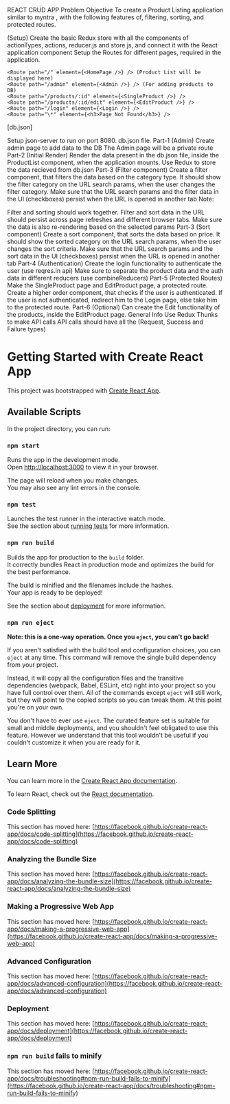 REACT CRUD APP
Problem Objective
To create a Product Listing application similar to myntra , with the following features of, filtering, sorting, and protected routes.

(Setup)
Create the basic Redux store with all the components of actionTypes, actions, reducer.js and store.js, and connect it with the React application component
Setup the Routes for different pages, required in the application.

```
<Route path="/" element={<HomePage />} /> (Product List will be displayed here)
<Route path="/admin" element={<Admin />} /> (For adding products to DB)
<Route path="/products/:id" element={<SingleProduct />} />
<Route path="/products/:id/edit" element={<EditProduct />} />
<Route path="/login" element={<Login />} />
<Route path="\*" element={<h3>Page Not Found</h3>} />
```

[db.json]

Setup json-server to run on port 8080. db.json file.
Part-1 (Admin)
Create admin page to add data to the DB
The Admin page will be a private route
Part-2 (Initial Render)
Render the data present in the db.json file, inside the ProductList component, when the application mounts.
Use Redux to store the data recieved from db.json
Part-3 (Filter component)
Create a filter component, that filters the data based on the category type.
It should show the filter category on the URL search params, when the user changes the filter category.
Make sure that the URL search params and the filter data in the UI (checkboxes) persist when the URL is opened in another tab
Note:

Filter and sorting should work together.
Filter and sort data in the URL should persist across page refreshes and different browser tabs.
Make sure the data is also re-rendering based on the selected params
Part-3 (Sort component)
Create a sort component, that sorts the data based on price.
It should show the sorted category on the URL search params, when the user changes the sort criteria.
Make sure that the URL search params and the sort data in the UI (checkboxes) persist when the URL is opened in another tab
Part-4 (Authentication)
Create the login functionality to authenticate the user (use reqres.in api)
Make sure to separate the product data and the auth data in different reducers (use combineReducers)
Part-5 (Protected Routes)
Make the SingleProduct page and EditProduct page, a protected route.
Create a higher order component, that checks if the user is authenticated.
If the user is not authenticated, redirect him to the Login page, else take him to the protected route.
Part-6 (Optional)
Can create the Edit functionality of the products, inside the EditProduct page.
General Info
Use Redux Thunks to make API calls
API calls should have all the (Request, Success and Failure types)

# Getting Started with Create React App

This project was bootstrapped with [Create React App](https://github.com/facebook/create-react-app).

## Available Scripts

In the project directory, you can run:

### `npm start`

Runs the app in the development mode.\
Open [http://localhost:3000](http://localhost:3000) to view it in your browser.

The page will reload when you make changes.\
You may also see any lint errors in the console.

### `npm test`

Launches the test runner in the interactive watch mode.\
See the section about [running tests](https://facebook.github.io/create-react-app/docs/running-tests) for more information.

### `npm run build`

Builds the app for production to the `build` folder.\
It correctly bundles React in production mode and optimizes the build for the best performance.

The build is minified and the filenames include the hashes.\
Your app is ready to be deployed!

See the section about [deployment](https://facebook.github.io/create-react-app/docs/deployment) for more information.

### `npm run eject`

**Note: this is a one-way operation. Once you `eject`, you can't go back!**

If you aren't satisfied with the build tool and configuration choices, you can `eject` at any time. This command will remove the single build dependency from your project.

Instead, it will copy all the configuration files and the transitive dependencies (webpack, Babel, ESLint, etc) right into your project so you have full control over them. All of the commands except `eject` will still work, but they will point to the copied scripts so you can tweak them. At this point you're on your own.

You don't have to ever use `eject`. The curated feature set is suitable for small and middle deployments, and you shouldn't feel obligated to use this feature. However we understand that this tool wouldn't be useful if you couldn't customize it when you are ready for it.

## Learn More

You can learn more in the [Create React App documentation](https://facebook.github.io/create-react-app/docs/getting-started).

To learn React, check out the [React documentation](https://reactjs.org/).

### Code Splitting

This section has moved here: [https://facebook.github.io/create-react-app/docs/code-splitting](https://facebook.github.io/create-react-app/docs/code-splitting)

### Analyzing the Bundle Size

This section has moved here: [https://facebook.github.io/create-react-app/docs/analyzing-the-bundle-size](https://facebook.github.io/create-react-app/docs/analyzing-the-bundle-size)

### Making a Progressive Web App

This section has moved here: [https://facebook.github.io/create-react-app/docs/making-a-progressive-web-app](https://facebook.github.io/create-react-app/docs/making-a-progressive-web-app)

### Advanced Configuration

This section has moved here: [https://facebook.github.io/create-react-app/docs/advanced-configuration](https://facebook.github.io/create-react-app/docs/advanced-configuration)

### Deployment

This section has moved here: [https://facebook.github.io/create-react-app/docs/deployment](https://facebook.github.io/create-react-app/docs/deployment)

### `npm run build` fails to minify

This section has moved here: [https://facebook.github.io/create-react-app/docs/troubleshooting#npm-run-build-fails-to-minify](https://facebook.github.io/create-react-app/docs/troubleshooting#npm-run-build-fails-to-minify)
